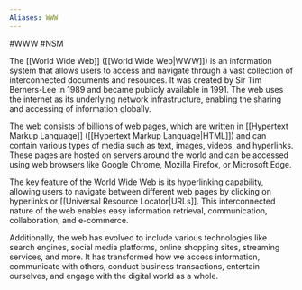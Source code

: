 ```yaml
---
Aliases: WWW
---
```

#WWW #NSM

The [[World Wide Web]] ([[World Wide Web|WWW]]) is an information system that allows users to access and navigate through a vast collection of interconnected documents and resources. It was created by Sir Tim Berners-Lee in 1989 and became publicly available in 1991. The web uses the internet as its underlying network infrastructure, enabling the sharing and accessing of information globally.

The web consists of billions of web pages, which are written in [[Hypertext Markup Language]] ([[Hypertext Markup Language|HTML]]) and can contain various types of media such as text, images, videos, and hyperlinks. These pages are hosted on servers around the world and can be accessed using web browsers like Google Chrome, Mozilla Firefox, or Microsoft Edge.

The key feature of the World Wide Web is its hyperlinking capability, allowing users to navigate between different web pages by clicking on hyperlinks or [[Universal Resource Locator|URLs]]. This interconnected nature of the web enables easy information retrieval, communication, collaboration, and e-commerce.

Additionally, the web has evolved to include various technologies like search engines, social media platforms, online shopping sites, streaming services, and more. It has transformed how we access information, communicate with others, conduct business transactions, entertain ourselves, and engage with the digital world as a whole.
